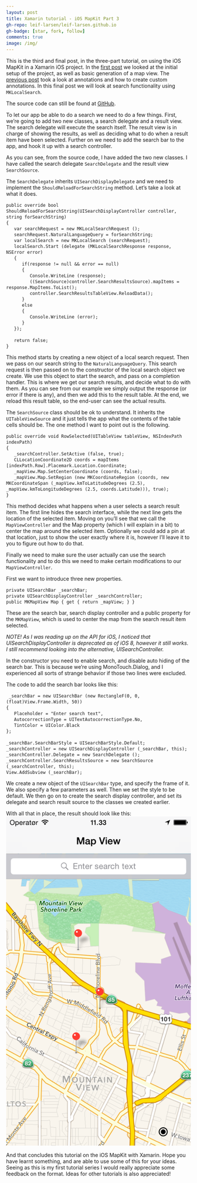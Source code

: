 ```yaml
---
layout: post
title: Xamarin tutorial - iOS MapKit Part 3
gh-repo: leif-larsen/leif-larsen.github.io
gh-badge: [star, fork, follow]
comments: true
image: /img/
---
```

    
    
This is the third and final post, in the three-part tutorial, on using the iOS MapKit in a Xamarin iOS project. In the [first post](http://blog.leiflarsen.org/xamarin-tutorial-ios-mapkit-part-1) we looked at the initial setup of the project, as well as basic generation of a map view. The [previous post](http://blog.leiflarsen.org/xamarin-tutorial-ios-mapkit-part-2) took a look at annotations and how to create custom annotations. In this final post we will look at search functionality using <code>MKLocalSearch</code>.

The source code can still be found at [GitHub](https://github.com/leif-larsen/Xamarin-iOS-Map-Tutorial).  
  
To let our app be able to do a search we need to do a few things. First, we’re going to add two new classes, a search delegate and a result view. The search delegate will execute the search itself. The result view is in charge of showing the results, as well as deciding what to do when a result item have been selected. Further on we need to add the search bar to the app, and hook it up with a search controller.

As you can see, from the source code, I have added the two new classes. I have called the search delegate <code>SearchDelegate</code> and the result view <code>SearchSource</code>.

The <code>SearchDelegate</code> inherits <code>UISearchDisplayDelegate</code> and we need to implement the <code>ShouldReloadForSearchString</code> method. Let’s take a look at what it does.
```language-csharp
public override bool ShouldReloadForSearchString(UISearchDisplayController controller, string forSearchString) 
{ 
   var searchRequest = new MKLocalSearchRequest (); 
   searchRequest.NaturalLanguageQuery = forSearchString; 
   var localSearch = new MKLocalSearch (searchRequest); 
   localSearch.Start (delegate (MKLocalSearchResponse response, NSError error) 
   { 
      if(response != null && error == null) 
      { 
         Console.WriteLine (response); 
         ((SearchSource)controller.SearchResultsSource).mapItems = response.MapItems.ToList();
         controller.SearchResultsTableView.ReloadData(); 
      } 
      else 
      { 
         Console.WriteLine (error); 
      } 
   }); 

   return false; 
}
```
This method starts by creating a new object of a local search request. Then we pass on our search string to the <code>NaturalLanguageQuery</code>. This search request is then passed on to the constructor of the local search object we create. We use this object to start the search, and pass on a completion handler. This is where we get our search results, and decide what to do with them. As you can see from our example we simply output the response (or error if there is any), and then we add this to the result table. At the end, we reload this result table, so the end-user can see the actual results.

The <code>SearchSource</code> class should be ok to understand. It inherits the <code>UITableViewSource</code> and it just tells the app what the contents of the table cells should be. The one method I want to point out is the following.

```language-csharp
public override void RowSelected(UITableView tableView, NSIndexPath indexPath) 
{ 
   _searchController.SetActive (false, true); 
   CLLocationCoordinate2D coords = mapItems [indexPath.Row].Placemark.Location.Coordinate; 
   _mapView.Map.SetCenterCoordinate (coords, false); 
   _mapView.Map.SetRegion (new MKCoordinateRegion (coords, new MKCoordinateSpan (_mapView.kmToLatitudeDegrees (2.5), _mapView.kmToLongitudeDegrees (2.5, coords.Latitude))), true); 
}
```
This method decides what happens when a user selects a search result item. The first line hides the search interface, while the next line gets the location of the selected item. Moving on you’ll see that we call the <code>MapViewController</code> and the Map property (which I will explain in a bit) to center the map around the selected item. Optionally we could add a pin at that location, just to show the user exactly where it is, however I’ll leave it to you to figure out how to do that.

Finally we need to make sure the user actually can use the search functionality and to do this we need to make certain modifications to our <code>MapViewController</code>.

First we want to introduce three new properties.
```language-csharp
private UISearchBar _searchBar; 
private UISearchDisplayController _searchController; 
public MKMapView Map { get { return _mapView; } }
```
These are the search bar, search display controller and a public property for the <code>MKMapView</code>, which is used to center the map from the search result item selected.  

*NOTE! As I was reading up on the API for iOS, I noticed that UISearchDisplayController is deprecated as of iOS 8, however it still works. I still recommend looking into the alternative, UISearchController.*

In the constructor you need to enable search, and disable auto hiding of the search bar. This is because we’re using MonoTouch.Dialog, and I experienced all sorts of strange behavior if those two lines were excluded.

The code to add the search bar looks like this:
```language-csharp
 _searchBar = new UISearchBar (new RectangleF(0, 0, (float)View.Frame.Width, 50)) 
{ 
   Placeholder = "Enter search text", 
   AutocorrectionType = UITextAutocorrectionType.No, 
   TintColor = UIColor.Black 
}; 

_searchBar.SearchBarStyle = UISearchBarStyle.Default; 
_searchController = new UISearchDisplayController (_searchBar, this); 
_searchController.Delegate = new SearchDelegate (); 
_searchController.SearchResultsSource = new SearchSource (_searchController, this); 
View.AddSubview (_searchBar);
```
We create a new object of the <code>UISearchBar</code> type, and specify the frame of it. We also specify a few parameters as well. Then we set the style to be default. We then go on to create the search display controller, and set its delegate and search result source to the classes we created earlier.

With all that in place, the result should look like this:  
![Search bar added to Map view](/img/2015/05/iOS-Simulator-Screen-Shot-30.-mai-2015-11.33.14.png)

And that concludes this tutorial on the iOS MapKit with Xamarin. Hope you have learnt something, and are able to use some of this for your ideas. Seeing as this is my first tutorial series I would really appreciate some feedback on the format. Ideas for other tutorials is also appreciated!


